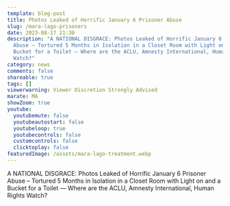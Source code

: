 ```yaml
---
template: blog-post
title: Photos Leaked of Horrific January 6 Prisoner Abuse
slug: /mara-lago-prisoners
date: 2023-08-17 21:30
description: "A NATIONAL DISGRACE: Photos Leaked of Horrific January 6 Prisoner
  Abuse – Tortured 5 Months in Isolation in a Closet Room with Light on and a
  Bucket for a Toilet — Where are the ACLU, Amnesty International, Human Rights
  Watch?"
category: news
comments: false
shareable: true
tags: []
viewerwarning: Viewer Discretion Strongly Advised
marate: MA
showZoom: true
youtube:
  youtubemute: false
  youtubeautostart: false
  youtubeloop: true
  youtubecontrols: false
  customcontrols: false
  clicktoplay: false
featuredImage: /assets/mara-lago-treatment.webp
---
```

A NATIONAL DISGRACE: Photos Leaked of Horrific January 6 Prisoner Abuse – Tortured 5 Months in Isolation in a Closet Room with Light on and a Bucket for a Toilet — Where are the ACLU, Amnesty International, Human Rights Watch?